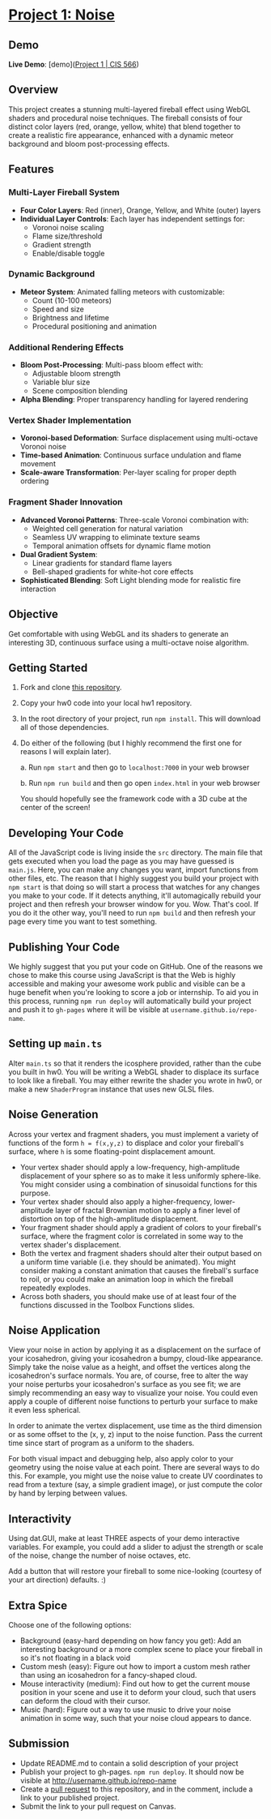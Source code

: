# [Project 1: Noise](https://github.com/CIS-566-Fall-2022/hw01-fireball-base)



## Demo

**Live Demo**: [demo]([Project 1 | CIS 566](https://rmurdock41.github.io/hw01-fireball/))

## Overview

This project creates a stunning multi-layered fireball effect using WebGL shaders and procedural noise techniques. The fireball consists of four distinct color layers (red, orange, yellow, white) that blend together to create a realistic fire appearance, enhanced with a dynamic meteor background and bloom post-processing effects.

## Features

### Multi-Layer Fireball System

- **Four Color Layers**: Red (inner), Orange, Yellow, and White (outer) layers
- **Individual Layer Controls**: Each layer has independent settings for:
  - Voronoi noise scaling
  - Flame size/threshold
  - Gradient strength
  - Enable/disable toggle

### Dynamic Background

- **Meteor System**: Animated falling meteors with customizable:
  - Count (10-100 meteors)
  - Speed and size
  - Brightness and lifetime
  - Procedural positioning and animation

### Additional Rendering Effects

- **Bloom Post-Processing**: Multi-pass bloom effect with:
  - Adjustable bloom strength
  - Variable blur size
  - Scene composition blending
- **Alpha Blending**: Proper transparency handling for layered rendering

### Vertex Shader Implementation

- **Voronoi-based Deformation**: Surface displacement using multi-octave Voronoi noise
- **Time-based Animation**: Continuous surface undulation and flame movement
- **Scale-aware Transformation**: Per-layer scaling for proper depth ordering

### Fragment Shader Innovation

- **Advanced Voronoi Patterns**: Three-scale Voronoi combination with:
  - Weighted cell generation for natural variation
  - Seamless UV wrapping to eliminate texture seams
  - Temporal animation offsets for dynamic flame motion
- **Dual Gradient System**:
  - Linear gradients for standard flame layers
  - Bell-shaped gradients for white-hot core effects
- **Sophisticated Blending**: Soft Light blending mode for realistic fire interaction



## Objective

Get comfortable with using WebGL and its shaders to generate an interesting 3D, continuous surface using a multi-octave noise algorithm. 

## Getting Started

1. Fork and clone [this repository](https://github.com/CIS700-Procedural-Graphics/Project1-Noise).

2. Copy your hw0 code into your local hw1 repository.

3. In the root directory of your project, run `npm install`. This will download all of those dependencies.

4. Do either of the following (but I highly recommend the first one for reasons I will explain later).
   
    a. Run `npm start` and then go to `localhost:7000` in your web browser
   
    b. Run `npm run build` and then go open `index.html` in your web browser
   
    You should hopefully see the framework code with a 3D cube at the center of the screen!

## Developing Your Code

All of the JavaScript code is living inside the `src` directory. The main file that gets executed when you load the page as you may have guessed is `main.js`. Here, you can make any changes you want, import functions from other files, etc. The reason that I highly suggest you build your project with `npm start` is that doing so will start a process that watches for any changes you make to your code. If it detects anything, it'll automagically rebuild your project and then refresh your browser window for you. Wow. That's cool. If you do it the other way, you'll need to run `npm build` and then refresh your page every time you want to test something.

## Publishing Your Code

We highly suggest that you put your code on GitHub. One of the reasons we chose to make this course using JavaScript is that the Web is highly accessible and making your awesome work public and visible can be a huge benefit when you're looking to score a job or internship. To aid you in this process, running `npm run deploy` will automatically build your project and push it to `gh-pages` where it will be visible at `username.github.io/repo-name`.

## Setting up `main.ts`

Alter `main.ts` so that it renders the icosphere provided, rather than the cube you built in hw0. You will be writing a WebGL shader to displace its surface to look like a fireball. You may either rewrite the shader you wrote in hw0, or make a new `ShaderProgram` instance that uses new GLSL files.

## Noise Generation

Across your vertex and fragment shaders, you must implement a variety of functions of the form `h = f(x,y,z)` to displace and color your fireball's surface, where `h` is some floating-point displacement amount.

- Your vertex shader should apply a low-frequency, high-amplitude displacement of your sphere so as to make it less uniformly sphere-like. You might consider using a combination of sinusoidal functions for this purpose.
- Your vertex shader should also apply a higher-frequency, lower-amplitude layer of fractal Brownian motion to apply a finer level of distortion on top of the high-amplitude displacement.
- Your fragment shader should apply a gradient of colors to your fireball's surface, where the fragment color is correlated in some way to the vertex shader's displacement.
- Both the vertex and fragment shaders should alter their output based on a uniform time variable (i.e. they should be animated). You might consider making a constant animation that causes the fireball's surface to roil, or you could make an animation loop in which the fireball repeatedly explodes.
- Across both shaders, you should make use of at least four of the functions discussed in the Toolbox Functions slides.

## Noise Application

View your noise in action by applying it as a displacement on the surface of your icosahedron, giving your icosahedron a bumpy, cloud-like appearance. Simply take the noise value as a height, and offset the vertices along the icosahedron's surface normals. You are, of course, free to alter the way your noise perturbs your icosahedron's surface as you see fit; we are simply recommending an easy way to visualize your noise. You could even apply a couple of different noise functions to perturb your surface to make it even less spherical.

In order to animate the vertex displacement, use time as the third dimension or as some offset to the (x, y, z) input to the noise function. Pass the current time since start of program as a uniform to the shaders.

For both visual impact and debugging help, also apply color to your geometry using the noise value at each point. There are several ways to do this. For example, you might use the noise value to create UV coordinates to read from a texture (say, a simple gradient image), or just compute the color by hand by lerping between values.

## Interactivity

Using dat.GUI, make at least THREE aspects of your demo interactive variables. For example, you could add a slider to adjust the strength or scale of the noise, change the number of noise octaves, etc. 

Add a button that will restore your fireball to some nice-looking (courtesy of your art direction) defaults. :)

## Extra Spice

Choose one of the following options: 

- Background (easy-hard depending on how fancy you get): Add an interesting background or a more complex scene to place your fireball in so it's not floating in a black void
- Custom mesh (easy): Figure out how to import a custom mesh rather than using an icosahedron for a fancy-shaped cloud.
- Mouse interactivity (medium): Find out how to get the current mouse position in your scene and use it to deform your cloud, such that users can deform the cloud with their cursor.
- Music (hard): Figure out a way to use music to drive your noise animation in some way, such that your noise cloud appears to dance.

## Submission

- Update README.md to contain a solid description of your project
- Publish your project to gh-pages. `npm run deploy`. It should now be visible at http://username.github.io/repo-name
- Create a [pull request](https://help.github.com/articles/creating-a-pull-request/) to this repository, and in the comment, include a link to your published project.
- Submit the link to your pull request on Canvas.
